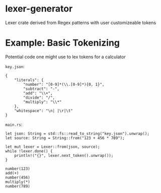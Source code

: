 # lexer-generator

Lexer crate derived from Regex patterns with user customizeable tokens

# Example: Basic Tokenizing

Potential code one might use to lex tokens for a calculator

```key.json```:
```
{
    "literals": {
        "number": "[0-9]*(\\.[0-9]*){0, 1}",
        "subtract": "-",
        "add": "\\+",
        "divide": "/",
        "multiply": "\\*" 
    },
    "whitespace": "\n| |\r|\t"
}
```
```main.rs```:
```
let json: String = std::fs::read_to_string("key.json").unwrap();
let source: String = String::from("123 + 456 * 789");

let mut lexer = Lexer::from(json, source);
while !lexer.done() {
    println!("{}", lexer.next_token().unwrap());
}
```

```
number(123)
add(+)     
number(456)
multiply(*)
number(789)
```